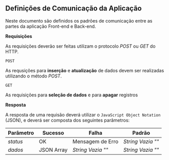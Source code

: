 Definições de Comunicação da Aplicação
-----------------

Neste documento são definidos os padrões de comunicação entre as partes da aplicação Front-end e Back-end.

**Requisições**

As requisições deverão ser feitas utilizam o protocolo _POST_ ou _GET_ do HTTP.

`POST`

As requsições para **inserção** e **atualização** de dados devem ser realizadas utilizando o método _POST_.

`GET`

As requisições para **seleção de dados** e para **apagar** registros 


**Resposta**

A resposta de uma requisão deverá utilizar o `JavaScript Object Notation` (JSON), e deverá ser composta dos seguintes parâmetros:

|Parâmetro| Sucesso| Falha | Padrão|
|---------|--------|-------|-------|
|_status_ | OK     | Mensagem de Erro| _String Vazia ""_|
|_dados_  | JSON Array| _String Vazia ""_| _String Vazia ""_|
